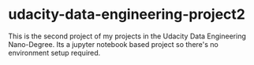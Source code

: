 # udacity-data-engineering-project2

This is the second project of my projects in the Udacity Data Engineering Nano-Degree. Its a jupyter notebook based project so there's no environment setup required.
